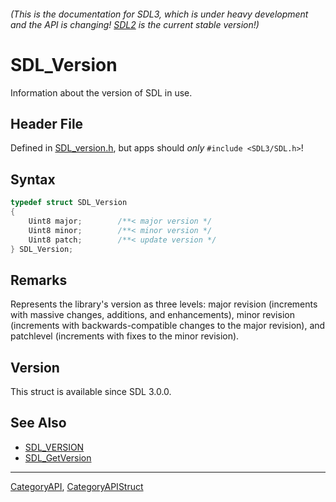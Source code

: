 ###### (This is the documentation for SDL3, which is under heavy development and the API is changing! [SDL2](https://wiki.libsdl.org/SDL2/) is the current stable version!)
# SDL_Version

Information about the version of SDL in use.

## Header File

Defined in [SDL_version.h](https://github.com/libsdl-org/SDL/blob/main/include/SDL3/SDL_version.h), but apps should _only_ `#include <SDL3/SDL.h>`!

## Syntax

```c
typedef struct SDL_Version
{
    Uint8 major;        /**< major version */
    Uint8 minor;        /**< minor version */
    Uint8 patch;        /**< update version */
} SDL_Version;
```

## Remarks

Represents the library's version as three levels: major revision
(increments with massive changes, additions, and enhancements), minor
revision (increments with backwards-compatible changes to the major
revision), and patchlevel (increments with fixes to the minor revision).

## Version

This struct is available since SDL 3.0.0.

## See Also

* [SDL_VERSION](SDL_VERSION)
* [SDL_GetVersion](SDL_GetVersion)

----
[CategoryAPI](CategoryAPI), [CategoryAPIStruct](CategoryAPIStruct)

